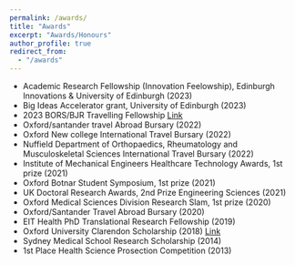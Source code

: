```yaml
---
permalink: /awards/
title: "Awards"
excerpt: "Awards/Honours"
author_profile: true
redirect_from: 
  - "/awards"
---
```

* Academic Research Fellowship (Innovation Feelowship), Edinburgh Innovations & University of Edinburgh (2023)
* Big Ideas Accelerator grant, University of Edinburgh (2023)
* 2023 BORS/BJR Travelling Fellowship [Link](https://borsoc.org.uk/2022/05/12/bors-bjr-travelling-fellowship-2022/#:~:text=The%20fellowship%20will%20be%20a,of%20excellence%20in%20North%20America.)
* Oxford/santander travel Abroad Bursary (2022)
* Oxford New college International Travel Bursary (2022)
* Nuffield Department of Orthopaedics, Rheumatology and Musculoskeletal Sciences International Travel Bursary (2022)
* Institute of Mechanical Engineers Healthcare Technology Awards, 1st prize (2021)
* Oxford Botnar Student Symposium, 1st prize (2021)
* UK Doctoral Research Awards, 2nd Prize Engineering Sciences (2021)
* Oxford Medical Sciences Division Research Slam, 1st prize (2020)
* Oxford/Santander Travel Abroad Bursary (2020)
* EIT Health PhD Translational Research Fellowship (2019)
* Oxford University Clarendon Scholarship (2018) [Link](https://www.ox.ac.uk/clarendon/scholar-class-lists/scholars-2010-11-to-2019-20)
* Sydney Medical School Research Scholarship (2014)
* 1st Place Health Science Prosection Competition (2013)
